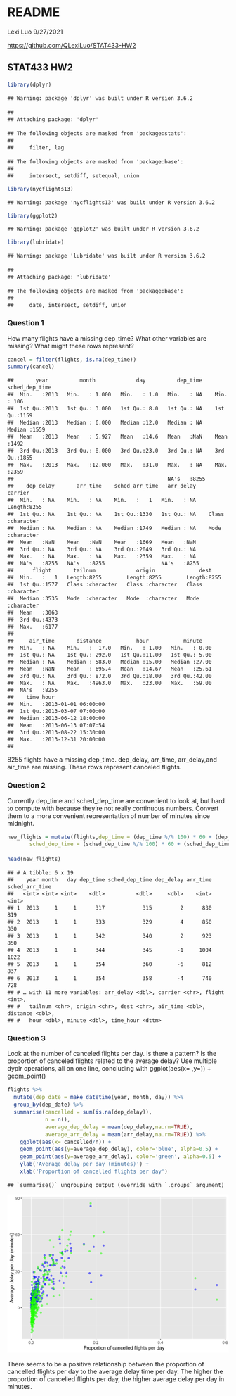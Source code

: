 README
================
Lexi Luo
9/27/2021

<https://github.com/QLexiLuo/STAT433-HW2>

## STAT433 HW2

``` r
library(dplyr)
```

    ## Warning: package 'dplyr' was built under R version 3.6.2

    ## 
    ## Attaching package: 'dplyr'

    ## The following objects are masked from 'package:stats':
    ## 
    ##     filter, lag

    ## The following objects are masked from 'package:base':
    ## 
    ##     intersect, setdiff, setequal, union

``` r
library(nycflights13)
```

    ## Warning: package 'nycflights13' was built under R version 3.6.2

``` r
library(ggplot2)
```

    ## Warning: package 'ggplot2' was built under R version 3.6.2

``` r
library(lubridate)
```

    ## Warning: package 'lubridate' was built under R version 3.6.2

    ## 
    ## Attaching package: 'lubridate'

    ## The following objects are masked from 'package:base':
    ## 
    ##     date, intersect, setdiff, union

### Question 1

How many flights have a missing dep\_time? What other variables are
missing? What might these rows represent?

``` r
cancel = filter(flights, is.na(dep_time))
summary(cancel)
```

    ##       year          month             day          dep_time    sched_dep_time
    ##  Min.   :2013   Min.   : 1.000   Min.   : 1.0   Min.   : NA    Min.   : 106  
    ##  1st Qu.:2013   1st Qu.: 3.000   1st Qu.: 8.0   1st Qu.: NA    1st Qu.:1159  
    ##  Median :2013   Median : 6.000   Median :12.0   Median : NA    Median :1559  
    ##  Mean   :2013   Mean   : 5.927   Mean   :14.6   Mean   :NaN    Mean   :1492  
    ##  3rd Qu.:2013   3rd Qu.: 8.000   3rd Qu.:23.0   3rd Qu.: NA    3rd Qu.:1855  
    ##  Max.   :2013   Max.   :12.000   Max.   :31.0   Max.   : NA    Max.   :2359  
    ##                                                 NA's   :8255                 
    ##    dep_delay       arr_time    sched_arr_time   arr_delay      carrier         
    ##  Min.   : NA    Min.   : NA    Min.   :   1   Min.   : NA    Length:8255       
    ##  1st Qu.: NA    1st Qu.: NA    1st Qu.:1330   1st Qu.: NA    Class :character  
    ##  Median : NA    Median : NA    Median :1749   Median : NA    Mode  :character  
    ##  Mean   :NaN    Mean   :NaN    Mean   :1669   Mean   :NaN                      
    ##  3rd Qu.: NA    3rd Qu.: NA    3rd Qu.:2049   3rd Qu.: NA                      
    ##  Max.   : NA    Max.   : NA    Max.   :2359   Max.   : NA                      
    ##  NA's   :8255   NA's   :8255                  NA's   :8255                     
    ##      flight       tailnum             origin              dest          
    ##  Min.   :   1   Length:8255        Length:8255        Length:8255       
    ##  1st Qu.:1577   Class :character   Class :character   Class :character  
    ##  Median :3535   Mode  :character   Mode  :character   Mode  :character  
    ##  Mean   :3063                                                           
    ##  3rd Qu.:4373                                                           
    ##  Max.   :6177                                                           
    ##                                                                         
    ##     air_time       distance           hour           minute     
    ##  Min.   : NA    Min.   :  17.0   Min.   : 1.00   Min.   : 0.00  
    ##  1st Qu.: NA    1st Qu.: 292.0   1st Qu.:11.00   1st Qu.: 5.00  
    ##  Median : NA    Median : 583.0   Median :15.00   Median :27.00  
    ##  Mean   :NaN    Mean   : 695.4   Mean   :14.67   Mean   :25.61  
    ##  3rd Qu.: NA    3rd Qu.: 872.0   3rd Qu.:18.00   3rd Qu.:42.00  
    ##  Max.   : NA    Max.   :4963.0   Max.   :23.00   Max.   :59.00  
    ##  NA's   :8255                                                   
    ##    time_hour                  
    ##  Min.   :2013-01-01 06:00:00  
    ##  1st Qu.:2013-03-07 07:00:00  
    ##  Median :2013-06-12 18:00:00  
    ##  Mean   :2013-06-13 07:07:54  
    ##  3rd Qu.:2013-08-22 15:30:00  
    ##  Max.   :2013-12-31 20:00:00  
    ## 

8255 flights have a missing dep\_time. dep\_delay, arr\_time,
arr\_delay,and air\_time are missing. These rows represent canceled
flights.

### Question 2

Currently dep\_time and sched\_dep\_time are convenient to look at, but
hard to compute with because they’re not really continuous numbers.
Convert them to a more convenient representation of number of minutes
since midnight.

``` r
new_flights = mutate(flights,dep_time = (dep_time %/% 100) * 60 + (dep_time %% 100),
       sched_dep_time = (sched_dep_time %/% 100) * 60 + (sched_dep_time %% 100))

head(new_flights)
```

    ## # A tibble: 6 x 19
    ##    year month   day dep_time sched_dep_time dep_delay arr_time sched_arr_time
    ##   <int> <int> <int>    <dbl>          <dbl>     <dbl>    <int>          <int>
    ## 1  2013     1     1      317            315         2      830            819
    ## 2  2013     1     1      333            329         4      850            830
    ## 3  2013     1     1      342            340         2      923            850
    ## 4  2013     1     1      344            345        -1     1004           1022
    ## 5  2013     1     1      354            360        -6      812            837
    ## 6  2013     1     1      354            358        -4      740            728
    ## # … with 11 more variables: arr_delay <dbl>, carrier <chr>, flight <int>,
    ## #   tailnum <chr>, origin <chr>, dest <chr>, air_time <dbl>, distance <dbl>,
    ## #   hour <dbl>, minute <dbl>, time_hour <dttm>

### Question 3

Look at the number of canceled flights per day. Is there a pattern? Is
the proportion of canceled flights related to the average delay? Use
multiple dyplr operations, all on one line, concluding with
ggplot(aes(x= ,y=)) + geom\_point()

``` r
flights %>%
  mutate(dep_date = make_datetime(year, month, day)) %>%
  group_by(dep_date) %>%
  summarise(cancelled = sum(is.na(dep_delay)), 
            n = n(),
            average_dep_delay = mean(dep_delay,na.rm=TRUE),
            average_arr_delay = mean(arr_delay,na.rm=TRUE)) %>%
    ggplot(aes(x= cancelled/n)) + 
    geom_point(aes(y=average_dep_delay), color='blue', alpha=0.5) + 
    geom_point(aes(y=average_arr_delay), color='green', alpha=0.5) + 
    ylab('Average delay per day (minutes)') +
    xlab('Proportion of cancelled flights per day')
```

    ## `summarise()` ungrouping output (override with `.groups` argument)

![](README_files/figure-gfm/unnamed-chunk-4-1.png)<!-- -->

There seems to be a positive relationship between the proportion of
cancelled flights per day to the average delay time per day. The higher
the proportion of cancelled flights per day, the higher average delay
per day in minutes.
